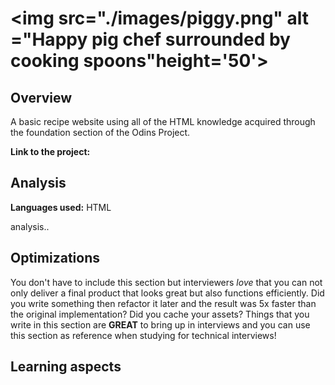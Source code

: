 
# <img src="./images/piggy.png" alt ="Happy pig chef surrounded by cooking spoons"height='50'></a>

## Overview

A basic recipe website using all of the HTML knowledge acquired
through the foundation section of the Odins Project.

**Link to the project:**

## Analysis

**Languages used:** HTML

analysis..

## Optimizations

You don't have to include this section but interviewers *love* that you can not only deliver a final product that looks great but also functions efficiently. Did you write something then refactor it later and the result was 5x faster than the original implementation? Did you cache your assets? Things that you write in this section are **GREAT** to bring up in interviews and you can use this section as reference when studying for technical interviews!

## Learning aspects

